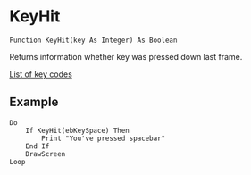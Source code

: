 <!--input-->
KeyHit
=====

```eppabasic
Function KeyHit(key As Integer) As Boolean
```

Returns information whether key was pressed down last frame.

[List of key codes](manual:keycodes)

Example
---------
```eppabasic
Do
    If KeyHit(ebKeySpace) Then
        Print "You've pressed spacebar"
    End If
    DrawScreen
Loop
```
